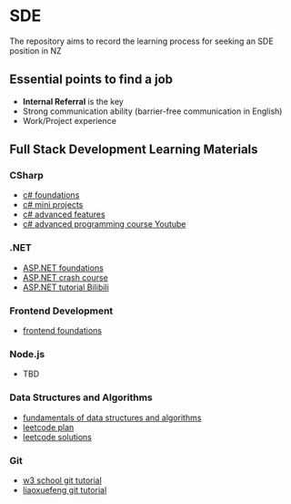 # SDE
The repository aims to record the learning process for seeking an SDE position in NZ

## Essential points to find a job
- **Internal Referral** is the key
- Strong communication ability (barrier-free communication in English)
- Work/Project experience

## Full Stack Development Learning Materials
### CSharp
- [c# foundations](https://www.w3schools.com/cs/index.php)
- [c# mini projects](https://www.youtube.com/playlist?list=PLm9GTh6TKrHOW8-eWabg6ETm95ajMid3b)
- [c# advanced features](https://learn.microsoft.com/en-us/dotnet/csharp/tour-of-csharp/overview)
- [c# advanced programming course Youtube](https://www.youtube.com/watch?v=YT8s-90oDC0&list=PL-mvqMvlNgW-3el7XfyTcd70INUuPZCvG&index=4&t=1337s)
### .NET
- [ASP.NET foundations](https://www.w3schools.com/asp/default.asp)
- [ASP.NET crash course](https://www.youtube.com/watch?v=6SAFgcMie4U&list=PL-mvqMvlNgW-3el7XfyTcd70INUuPZCvG&index=2)
- [ASP.NET tutorial Bilibili](https://www.bilibili.com/video/BV1pK41137He/?spm_id_from=333.999.0.0&vd_source=7452c7365736d03767a5c0a3193fdabf)
### Frontend Development
- [frontend foundations](https://microsoft.github.io/Web-Dev-For-Beginners/#/)
### Node.js
- TBD
### Data Structures and Algorithms
- [fundamentals of data structures and algorithms](https://www.hello-algo.com/chapter_hello_algo/)
- [leetcode plan](https://github.com/krahets/LeetCode-Book)
- [leetcode solutions](https://doocs.github.io/leetcode/)
### Git
- [w3 school git tutorial](https://www.w3schools.com/git/default.asp)
- [liaoxuefeng git tutorial](https://liaoxuefeng.com/books/git/introduction/index.html)



